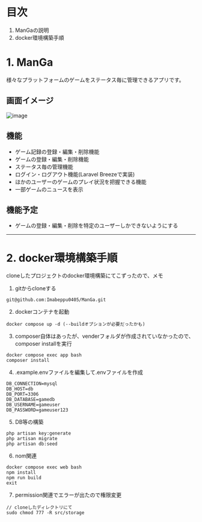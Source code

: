 # 目次
1. ManGaの説明
1. docker環境構築手順

# 1. ManGa

様々なプラットフォームのゲームをステータス毎に管理できるアプリです。

## 画面イメージ
![image](https://user-images.githubusercontent.com/72291454/188461649-c50f66f2-cf4e-4c33-9cf3-cfb52c986c91.png)

## 機能
- ゲーム記録の登録・編集・削除機能
- ゲームの登録・編集・削除機能
- ステータス毎の管理機能
- ログイン・ログアウト機能(Laravel Breezeで実装)
- ほかのユーザーのゲームのプレイ状況を把握できる機能
- 一部ゲームのニュースを表示

## 機能予定
- ゲームの登録・編集・削除を特定のユーザーしかできないようにする

<hr>

# 2. docker環境構築手順
cloneしたプロジェクトのdocker環境構築にてこずったので、メモ
1. gitからcloneする
```
git@github.com:Imabeppu0405/ManGa.git
```
2. dockerコンテナを起動
```
docker compose up -d (--buildオプションが必要だったかも)
```
3. composer自体はあったが、venderフォルダが作成されていなかったので、composer installを実行
```
docker compose exec app bash
composer install
```
4. .example.envファイルを編集して.envファイルを作成
```
DB_CONNECTION=mysql
DB_HOST=db
DB_PORT=3306
DB_DATABASE=gamedb
DB_USERNAME=gameuser
DB_PASSWORD=gameuser123
```
5. DB等の構築
```
php artisan key:generate
php artisan migrate
php artisan db:seed
```
6. nom関連
```
docker compose exec web bash
npm install
npm run build
exit
```

7. permission関連でエラーが出たので権限変更
```
// cloneしたディレクトリにて
sudo chmod 777 -R src/storage
```

